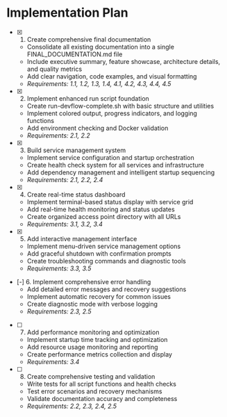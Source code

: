 # Implementation Plan

- [x] 1. Create comprehensive final documentation
  - Consolidate all existing documentation into a single FINAL_DOCUMENTATION.md file
  - Include executive summary, feature showcase, architecture details, and quality metrics
  - Add clear navigation, code examples, and visual formatting
  - _Requirements: 1.1, 1.2, 1.3, 1.4, 4.1, 4.2, 4.3, 4.4, 4.5_

- [x] 2. Implement enhanced run script foundation
  - Create run-devflow-complete.sh with basic structure and utilities
  - Implement colored output, progress indicators, and logging functions
  - Add environment checking and Docker validation
  - _Requirements: 2.1, 2.2_

- [x] 3. Build service management system
  - Implement service configuration and startup orchestration
  - Create health check system for all services and infrastructure
  - Add dependency management and intelligent startup sequencing
  - _Requirements: 2.1, 2.2, 2.4_

- [x] 4. Create real-time status dashboard
  - Implement terminal-based status display with service grid
  - Add real-time health monitoring and status updates
  - Create organized access point directory with all URLs
  - _Requirements: 3.1, 3.2, 3.4_

- [x] 5. Add interactive management interface
  - Implement menu-driven service management options
  - Add graceful shutdown with confirmation prompts
  - Create troubleshooting commands and diagnostic tools
  - _Requirements: 3.3, 3.5_

- [-] 6. Implement comprehensive error handling
  - Add detailed error messages and recovery suggestions
  - Implement automatic recovery for common issues
  - Create diagnostic mode with verbose logging
  - _Requirements: 2.3, 2.5_

- [ ] 7. Add performance monitoring and optimization
  - Implement startup time tracking and optimization
  - Add resource usage monitoring and reporting
  - Create performance metrics collection and display
  - _Requirements: 3.4_

- [ ] 8. Create comprehensive testing and validation
  - Write tests for all script functions and health checks
  - Test error scenarios and recovery mechanisms
  - Validate documentation accuracy and completeness
  - _Requirements: 2.2, 2.3, 2.4, 2.5_
